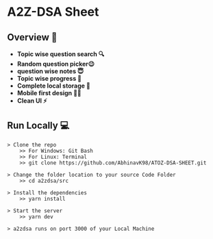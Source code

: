 # A2Z-DSA Sheet


## Overview 👀

- **Topic wise question search 🔍**
- **Random question picker😉**
- **question wise notes 😇**
- **Topic wise progress 🧐**
- **Complete local storage 📂**
- **Mobile first design ✌🏻**
- **Clean UI ⚡**

## Run Locally 💻

```
> Clone the repo
    >> For Windows: Git Bash
    >> For Linux: Terminal
    >> git clone https://github.com/AbhinavK98/ATOZ-DSA-SHEET.git
    
> Change the folder location to your source Code Folder
    >> cd a2zdsa/src
    
> Install the dependencies
    >> yarn install
    
> Start the server
    >> yarn dev
    
> a2zdsa runs on port 3000 of your Local Machine
```
